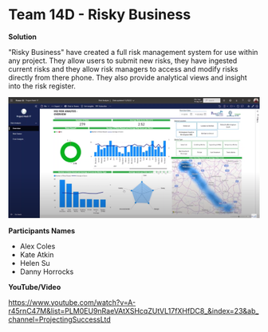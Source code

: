# Team 14D - Risky Business
**Solution**

"Risky Business" have created a full risk management system for use within any project. They allow users to submit new risks, they have ingested current risks and they allow risk managers to access and modify risks directly from there phone. They also provide analytical views and insight into the risk register.

![alt text](https://github.com/Projecting-Success-Solutions-Portal/Hack-17/blob/main/Challenge%2014/Team%2014D%20-%20Risky%20Business/Team%2014D%20Cover%20Image.PNG?raw=true)

**Participants Names**

- Alex Coles
- Kate Atkin
- Helen Su
- Danny Horrocks

**YouTube/Video**

https://www.youtube.com/watch?v=A-r45rnC47M&list=PLM0EU9nRaeVAtXSHcqZUtVL17fXHfDC8_&index=23&ab_channel=ProjectingSuccessLtd
